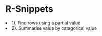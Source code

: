# R-Snippets
<Title>R Code Snippets</Title

<ul>
<li>1). Find rows using a partial value</li>
<li>2). Summarise value by catagorical value</li>
</ul>
